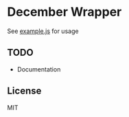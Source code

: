 # December Wrapper

See [example.js](./example.js) for usage


## TODO
* Documentation


## License
MIT
